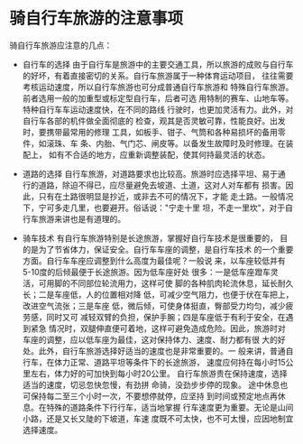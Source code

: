 # 骑自行车旅游的注意事项
骑自行车旅游应注意的几点：
* 自行车的选择
由于自行车是旅游中的主要交通工具，所以旅游的成败与自行车 的好坏，有着直接密切的关系。自行车旅游属于一种体育运动项目， 往往需要考核运动速度，所以自行车旅游也可分成普通自行车旅游和 特殊自行车旅游。前者选用一般的加重型或标定型自行车，后者可选 用特制的赛车、山地车等。特种自行车车运动速度快，在不同的路线 行驶时，也更加灵活有力。此外，对自行车各部的机件做全面彻底的 检查，观其是否灵敏可靠，性能良好。出发时，要携带最常用的修理 工具，如板手、钳子、气筒和各种易损坏的备用零件，如滚珠、车 条、内胎、气门芯、闸皮等。以备发生故障时及时修理。在装配上， 如有不合适的地方，应重新调整装配，使其何持最灵活的状态。

* 道路的选择
自行车旅游，对道路要求也比较高。旅游时应选择平坦、易于通 行的道路，除迫不得已，应尽量避免去坡道、土道，这对人对车都有 损害。因此，只有在土路很明显是抄近，或非去不可的情况下，才能 走土路。一般情况下，宁可多走几里，也要避开。俗话说："宁走十里 坦，不走一里坎"，对于自行车旅游来讲也是有道理的。

* 骑车技术
有自行车旅游特别是长途旅游，掌握好自行车技术是很重要的， 目的是为了节省体力，保证安全。自行车车座的调整，是自行车技术 的一个重要方面。自行车车座应调整到什么高度为最佳呢？一般说 来，以车座较低并有5-10度的后倾最便于长途旅游。因为低车座好处 很多：一是低车座蹬车灵活，可用脚的不同部位轮流用力，这样可使 脚的各种肌肉轮流休息，延长耐久长；二是车座低，人的位置相对降 低，可减少空气阻力，也便于伏在车把上，改进空气流张；三是车座 低，微后倾，可使身体挺直，臀部受力均匀，减少疲劳感，同时又可 减轻双臂的负担，保护手腕；四是车座低于有利于安全，在遇到紧急 情况时，双腿伸直便可着地，这样可避免造成危险。因此，旅游时对 车座的调整，应以低车座为最佳，这对保持体力、速度、耐力都有很 大的好处。此外，自行车旅游选择好适当的速度也是非常重要的。一 般来讲，普通自行车，在体力正常、道路平坦等条件下的长途旅游， 速度应何持在每小时15公里左右，体力好的可加快到每小时20公里。 自行车旅游贵在保持速度，选择适当的速度，切忌忽快忽慢，有劲拼 命骑，没劲步步停的现象。
途中休息也可保持每二至三个小时一次，不要想停就停，应坚持 到时间或预定地点再休息。在特殊的道路条件下行行车，适当地掌握 行车速度更为重要。无论是山间小路，还是又长又陡的下坡道，车速 度既不可太快，也不可太慢，应因地制宜选择速度。